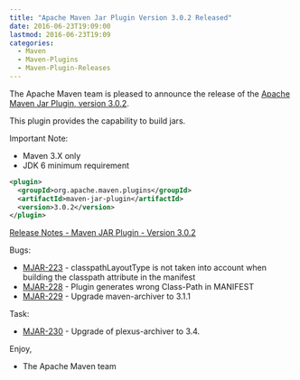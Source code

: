 ```yaml
---
title: "Apache Maven Jar Plugin Version 3.0.2 Released"
date: 2016-06-23T19:09:00
lastmod: 2016-06-23T19:09
categories:
  - Maven
  - Maven-Plugins
  - Maven-Plugin-Releases
---
```

The Apache Maven team is pleased to announce the release of the 
[Apache Maven Jar Plugin, version 3.0.2](https://maven.apache.org/plugins/maven-jar-plugin/).

This plugin provides the capability to build jars.

Important Note: 

 * Maven 3.X only
 * JDK 6 minimum requirement


```xml
<plugin>
  <groupId>org.apache.maven.plugins</groupId>
  <artifactId>maven-jar-plugin</artifactId>
  <version>3.0.2</version>
</plugin>
```

<!-- more -->

[Release Notes - Maven JAR Plugin - Version 3.0.2](https://issues.apache.org/jira/secure/ReleaseNote.jspa?projectId=12317526&version=12336062)

Bugs:

 * [MJAR-223](https://issues.apache.org/jira/browse/MJAR-223) - classpathLayoutType is not taken into account when building the classpath attribute in the manifest
 * [MJAR-228](https://issues.apache.org/jira/browse/MJAR-228) - Plugin generates wrong Class-Path in MANIFEST
 * [MJAR-229](https://issues.apache.org/jira/browse/MJAR-229) - Upgrade maven-archiver to 3.1.1

Task:

 * [MJAR-230](https://issues.apache.org/jira/browse/MJAR-230) - Upgrade of plexus-archiver to 3.4.

Enjoy,

- The Apache Maven team
